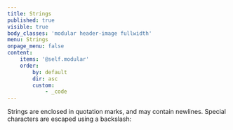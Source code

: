 ```yaml
---
title: Strings
published: true
visible: true
body_classes: 'modular header-image fullwidth'
menu: Strings
onpage_menu: false
content:
    items: '@self.modular'
    order:
        by: default
        dir: asc
        custom:
            - _code
---
```


Strings are enclosed in quotation marks, and may contain newlines. Special characters are escaped using a backslash:
